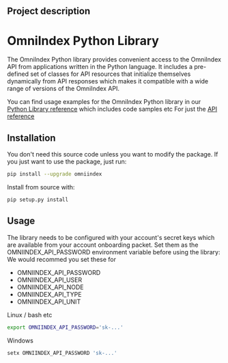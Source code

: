 ## Project description

# OmniIndex Python Library

The OmniIndex Python library provides convenient access to the OmniIndex API from applications written in the Python language. It includes a pre-defined set of classes for API resources that initialize themselves dynamically from API responses which makes it compatible with a wide range of versions of the OmniIndex API.

You can find usage examples for the OmniIndex Python library in our [Python Library reference](https://omniindex.readthedocs.io/) which includes code samples etc
For just the [API reference](https://app.swaggerhub.com/apis-docs/OmniIndexAPI/OmniIndex/1.0.0)

## Installation

You don't need this source code unless you want to modify the package. If you just want to use the package, just run:

```bash
pip install --upgrade omniindex
```

Install from source with:

```bash
pip setup.py install
```

## Usage

The library needs to be configured with your account's secret keys which are available from your account onboarding packet. Set them as the OMNIINDEX_API_PASSWORD environment variable before using the library:
We would recommed you set these for

* OMNIINDEX_API_PASSWORD
* OMNIINDEX_API_USER
* OMNIINDEX_API_NODE
* OMNIINDEX_API_TYPE
* OMNIINDEX_API_UNIT

Linux / bash etc

```bash
export OMNIINDEX_API_PASSWORD='sk-...'
```

Windows

```bash
setx OMNIINDEX_API_PASSWORD 'sk-...'
```
